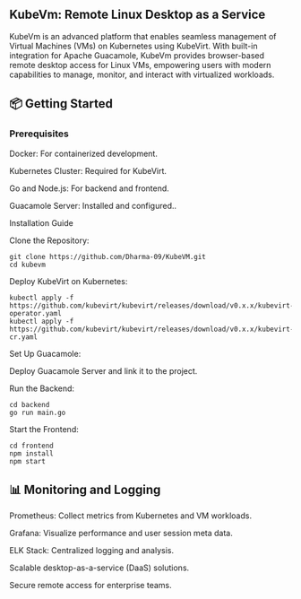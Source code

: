 ## KubeVm: Remote Linux Desktop as a Service

KubeVm is an advanced platform that enables seamless management of Virtual Machines (VMs) on Kubernetes using KubeVirt. With built-in integration for Apache Guacamole, KubeVm provides browser-based remote desktop access for Linux VMs, empowering users with modern capabilities to manage, monitor, and interact with virtualized workloads.

## 📦 Getting Started

### Prerequisites

Docker: For containerized development.

Kubernetes Cluster: Required for KubeVirt.

Go and Node.js: For backend and frontend.

Guacamole Server: Installed and configured..

Installation Guide

Clone the Repository:

```shell
git clone https://github.com/Dharma-09/KubeVM.git
cd kubevm
```

Deploy KubeVirt on Kubernetes:
```shell
kubectl apply -f https://github.com/kubevirt/kubevirt/releases/download/v0.x.x/kubevirt-operator.yaml
kubectl apply -f https://github.com/kubevirt/kubevirt/releases/download/v0.x.x/kubevirt-cr.yaml
```
Set Up Guacamole:

Deploy Guacamole Server and link it to the project.

Run the Backend:

```shell
cd backend
go run main.go
```

Start the Frontend:
```shell
cd frontend
npm install
npm start
```


## 📊 Monitoring and Logging

Prometheus: Collect metrics from Kubernetes and VM workloads.

Grafana: Visualize performance and user session meta data.

ELK Stack: Centralized logging and analysis.



Scalable desktop-as-a-service (DaaS) solutions.

Secure remote access for enterprise teams.
